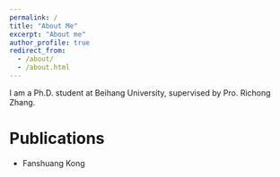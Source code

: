```yaml
---
permalink: /
title: "About Me"
excerpt: "About me"
author_profile: true
redirect_from: 
  - /about/
  - /about.html
---
```


I am a Ph.D. student at Beihang University, supervised by Pro. Richong Zhang.

Publications
======
- Fanshuang Kong 
